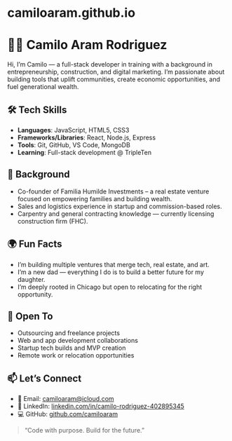 # camiloaram.github.io

# 👨‍💻 Camilo Aram Rodriguez

Hi, I’m Camilo — a full-stack developer in training with a background in entrepreneurship, construction, and digital marketing. I’m passionate about building tools that uplift communities, create economic opportunities, and fuel generational wealth.

## 🛠 Tech Skills
- **Languages**: JavaScript, HTML5, CSS3
- **Frameworks/Libraries**: React, Node.js, Express
- **Tools**: Git, GitHub, VS Code, MongoDB
- **Learning**: Full-stack development @ TripleTen

## 💼 Background
- Co-founder of Familia Humilde Investments – a real estate venture focused on empowering families and building wealth.
- Sales and logistics experience in startup and commission-based roles.
- Carpentry and general contracting knowledge — currently licensing construction firm (FHC).

## 🌍 Fun Facts
- I’m building multiple ventures that merge tech, real estate, and art.
- I’m a new dad — everything I do is to build a better future for my daughter.
- I’m deeply rooted in Chicago but open to relocating for the right opportunity.

## 🤝 Open To
- Outsourcing and freelance projects
- Web and app development collaborations
- Startup tech builds and MVP creation
- Remote work or relocation opportunities

## 📫 Let’s Connect
- 📧 Email: camiloaram@icloud.com  
- 💼 LinkedIn: [linkedin.com/in/camilo-rodriguez-402895345](https://www.linkedin.com/in/camilo-rodriguez-402895345/)  
- 💻 GitHub: [github.com/camiloaram](https://github.com/camiloaram)

> “Code with purpose. Build for the future.”

